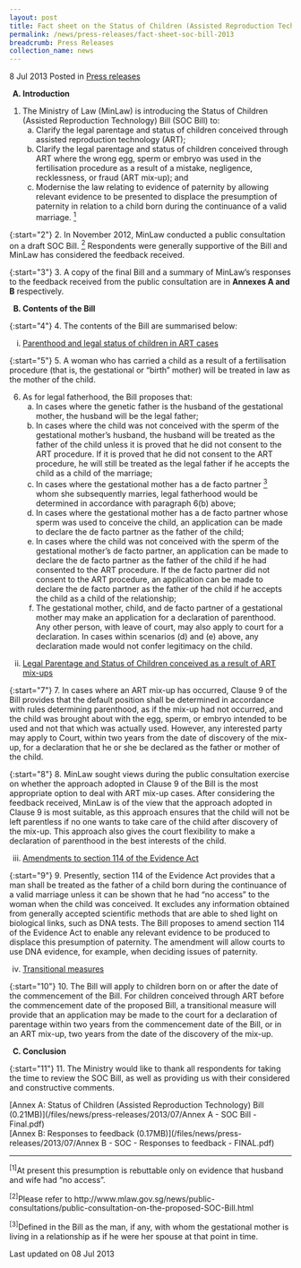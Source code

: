 ```yaml
---
layout: post
title: Fact sheet on the Status of Children (Assisted Reproduction Technology) Bill
permalink: /news/press-releases/fact-sheet-soc-bill-2013
breadcrumb: Press Releases
collection_name: news
---
```


8 Jul 2013 Posted in [Press releases](/news/press-releases)

<ol style="list-style-type: upper-alpha; font-weight: bold;">
<li>Introduction</li>
</ol>

<ol>
<li>The Ministry of Law (MinLaw) is introducing the Status of Children (Assisted Reproduction Technology) Bill (SOC Bill) to:

<ol style="list-style-type: lower-alpha;">


<li>Clarify the legal parentage and status of children conceived through assisted reproduction technology (ART);</li>


<li>Clarify the legal parentage and status of children conceived through ART where the wrong egg, sperm or embryo was used in the fertilisation procedure as a result of a mistake, negligence, recklessness, or fraud (ART mix-up); and </li>


<li>Modernise the law relating to evidence of paternity by allowing relevant evidence to be presented to displace the presumption of paternity in relation to a child born during the continuance of a valid marriage. <a href="#presumption"><sup>1</sup></a> </li>




</ol>

</li>
</ol>


{:start="2"}
2. In November 2012, MinLaw conducted a public consultation on a draft SOC Bill. <a href="#bill"><sup>2</sup></a>  Respondents were generally supportive of the Bill and MinLaw has considered the feedback received.

{:start="3"}
3. A copy of the final Bill and a summary of MinLaw’s responses to the feedback received from the public consultation are in **Annexes A and B** respectively.


<ol start="2" style="list-style-type: upper-alpha; font-weight: bold;">
<li>Contents of the Bill</li>
</ol>

{:start="4"}
4. The contents of the Bill are summarised below:

<ol style="list-style-type: lower-roman;">
<li><u> Parenthood and legal status of children in ART cases</u></li>
</ol>

{:start="5"}
5. A woman who has carried a child as a result of a fertilisation procedure (that is, the gestational or “birth” mother) will be treated in law as the mother of the child. 

<ol start="6">
<li>As for legal fatherhood, the Bill proposes that:

<ol style="list-style-type: lower-alpha;">

<li>In cases where the genetic father is the husband of the gestational mother, the husband will be the legal father;</li> 


<li>In cases where the child was not conceived with the sperm of the gestational mother’s husband, the husband will be treated as the father of the child unless it is proved that he did not consent to the ART procedure. If it is proved that he did not consent to the ART procedure, he will still be treated as the legal father if he accepts the child as a child of the marriage;</li>


<li>In cases where the gestational mother has a de facto partner <a href="#relationship"><sup>3</sup></a> whom she subsequently marries, legal fatherhood would be determined in accordance with paragraph 6(b) above;</li>


<li>In cases where the gestational mother has a de facto partner whose sperm was used to conceive the child, an application can be made to declare the de facto partner as the father of the child;</li>


<li>In cases where the child was not conceived with the sperm of the gestational mother’s de facto partner, an application can be made to declare the de facto partner as the father of the child if he had consented to the ART procedure. If the de facto partner did not consent to the ART procedure, an application can be made to declare the de facto partner as the father of the child if he accepts the child as a child of the relationship;</li>


<li>The gestational mother, child, and de facto partner of a gestational mother may make an application for a declaration of parenthood. Any other person, with leave of court, may also apply to court for a declaration. In cases within scenarios (d) and (e) above, any declaration made would not confer legitimacy on the child.</li>



</ol>


</li>

</ol>

<ol start="2" style="list-style-type: lower-roman;">
<li><u>Legal Parentage and Status of Children conceived as a result of ART mix-ups</u></li>
</ol>


{:start="7"}
7. In cases where an ART mix-up has occurred, Clause 9 of the Bill provides that the default position shall be determined in accordance with rules determining parenthood, as if the mix-up had not occurred, and the child was brought about with the egg, sperm, or embryo intended to be used and not that which was actually used. However, any interested party may apply to Court, within two years from the date of discovery of the mix-up, for a declaration that he or she be declared as the father or mother of the child.


{:start="8"}
8. MinLaw sought views during the public consultation exercise on whether the approach adopted in Clause 9 of the Bill is the most appropriate option to deal with ART mix-up cases. After considering the feedback received, MinLaw is of the view that the approach adopted in Clause 9 is most suitable, as this approach ensures that the child will not be left parentless if no one wants to take care of the child after discovery of the mix-up. This approach also gives the court flexibility to make a declaration of parenthood in the best interests of the child.




<ol start="3" style="list-style-type: lower-roman;">
<li><u>Amendments to section 114 of the Evidence Act</u></li>
</ol>


{:start="9"}
9. Presently, section 114 of the Evidence Act provides that a man shall be treated as the father of a child born during the continuance of a valid marriage unless it can be shown that he had “no access” to the woman when the child was conceived. It excludes any information obtained from generally accepted scientific methods that are able to shed light on biological links, such as DNA tests.  The Bill proposes to amend section 114 of the Evidence Act to enable any relevant evidence to be produced to displace this presumption of paternity.  The amendment will allow courts to use DNA evidence, for example, when deciding issues of paternity.


<ol start="4" style="list-style-type: lower-roman;">
<li><u>Transitional measures</u></li>
</ol>

{:start="10"}
10. The Bill will apply to children born on or after the date of the commencement of the Bill. For children conceived through ART before the commencement date of the proposed Bill, a transitional measure will provide that an application may be made to the court for a declaration of parentage within two years from the commencement date of the Bill, or in an ART mix-up, two years from the date of the discovery of the mix-up.


<ol start="3" style="list-style-type: upper-alpha; font-weight: bold;">
<li>Conclusion</li>
</ol>

{:start="11"}
11. The Ministry would like to thank all respondents for taking the time to review the SOC Bill, as well as providing us with their considered and constructive comments.   

[Annex A: Status of Children (Assisted Reproduction Technology) Bill (0.21MB)](/files/news/press-releases/2013/07/Annex A - SOC Bill - Final.pdf)  
[Annex B: Responses to feedback (0.17MB)](/files/news/press-releases/2013/07/Annex B - SOC - Responses to feedback - FINAL.pdf)

---

<p id="presumption"><sup>[1]</sup>At present this presumption is rebuttable only on evidence that husband and wife had “no access”.</p>
<p id="bill"><sup>[2]</sup>Please refer to http://www.mlaw.gov.sg/news/public-consultations/public-consultation-on-the-proposed-SOC-Bill.html</p> 
<p id="relationship"><sup>[3]</sup>Defined in the Bill as the man, if any, with whom the gestational mother is living in a relationship as if he were her spouse at that point in time.</p>


<p class="right-side-updated">Last updated on 08 Jul 2013</p>
